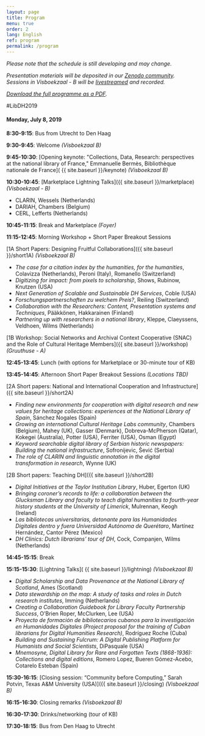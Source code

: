 ```yaml
---
layout: page
title: Program
menu: true
order: 2
lang: English
ref: program
permalink: /program
---
```


*Please note that the schedule is still developing and may change.*

*Presentation materials will be deposited in our [Zenodo community](https://zenodo.org/communities/libraries-as-research-partner-2019/). Sessions in Visboekzaal - B will be [livestreamed](https://www.youtube.com/channel/UCWyzf7KYVGojimRC1hL3sBw) and recorded.*

*[Download the full programme as a PDF](https://adholibdh.github.io/dh2019-preconference/assets/pdfs/LibDH2019_Programme.pdf).*

#LibDH2019

#### Monday, July 8, 2019

**8:30-9:15**: Bus from Utrecht to Den Haag

**9:30-9:45**: Welcome *(Visboekzaal B)*

**9:45-10:30**: [Opening keynote: "Collections, Data, Research: perspectives at the national library of France," Emmanuelle Bermès, Bibliothèque nationale de France]( {{ site.baseurl }}/keynote) *(Visboekzaal B)*

**10:30-10:45**: [Marketplace Lightning Talks]({{ site.baseurl }}/marketplace) *(Visboekzaal - B)*
* CLARIN, Wessels (Netherlands)
* DARIAH, Chambers (Belgium)
* CERL, Lefferts (Netherlands)

**10:45-11:15**: Break and Marketplace *(Foyer)*

**11:15-12:45**: Morning Workshop + Short Paper Breakout Sessions

[1A Short Papers: Designing Fruitful Collaborations]({{ site.baseurl }}/short1A) *(Visboekzaal B)*
* *The case for a citation index by the humanities, for the humanities*, Colavizza (Netherlands), Peroni (Italy), Romanello (Switzerland)
* *Digitizing for impact: from pixels to scholarship*, Shows, Rubinow, Knutzen (USA)
* *Next Generation of Scalable and Sustainable DH Services*, Coble (USA)
* *Forschungspartnerschaften zu welchem Preis?*, Reiling (Switzerland)
* *Collaboration with the Researchers: Content, Presentation systems and Techniques*, Pääkkönen, Hakkarainen (Finland)
* *Partnering up with researchers in a national library*, Kleppe, Claeyssens, Veldhoen, Wilms (Netherlands)

[1B Workshop: Social Networks and Archival Context Cooperative (SNAC) and the Role of Cultural Heritage Members]({{ site.baseurl }}/workshop) *(Gruuthuse - A)*

**12:45-13:45**: Lunch (with options for Marketplace or 30-minute tour of KB)

**13:45-14:45**: Afternoon Short Paper Breakout Sessions *(Locations TBD)*

[2A Short papers: National and International Cooperation and Infrastructure]({{ site.baseurl }}/short2A)
* *Finding new environments for cooperation with digital research and new values for heritage collections: experiences at the National Library of Spain*, Sánchez Nogales (Spain)
* *Growing an international Cultural Heritage Labs community*, Chambers (Belgium), Mahey (UK), Gasser (Denmark), Dobreva-McPherson (Qatar), Kokegei (Australia), Potter (USA), Ferriter (USA), Osman (Egypt)
* *Keyword searchable digital library of Serbian historic newspapers: Building the national infrastructure*, Sofronijevic, Šević (Serbia)
* *The role of CLARIN and linguistic annotation in the digital transformation in research*, Wynne (UK)

[2B Short papers: Teaching DH]({{ site.baseurl }}/short2B)
* *Digital Initiatives at the Taylor Institution Library*, Huber, Egerton (UK)
* *Bringing coroner’s records to life: a collaboration between the Glucksman Library and faculty to teach digital humanities to fourth-year history students at the University of Limerick*, Mulrennan, Keogh (Ireland)
* *Las bibliotecas universitarias, detonante para las Humanidades Digitales dentro y fuera Universidad Autónoma de Querétaro*, Martínez Hernández, Cantor Pérez (Mexico)
* *DH Clinics: Dutch librarians’ tour of DH*, Cock, Companjen, Wilms (Netherlands)

**14:45-15:15**: Break

**15:15-15:30**: [Lightning Talks]( {{ site.baseurl }}/lightning) *(Visboekzaal B)*
* *Digital Scholarship and Data Provenance at the National Library of Scotland*, Ames (Scotland)
* *Data stewardship on the map: A study of tasks and roles in Dutch research institutes*, Imming (Netherlands)
* *Creating a Collaboration Guidebook for Library Faculty Partnership Success*, O’Brien Roper, McClurken, Lee (USA)
* *Proyecto de formación de bibliotecarios cubanos para la investigación en Humanidades Digitales (Project proposal for the training of Cuban librarians for Digital Humanities Research)*, Rodríguez Roche (Cuba)
* *Building and Sustaining Fulcrum: A Digital Publishing Platform for Humanists and Social Scientists*, DiPasquale (USA)
* *Mnemosyne, Digital Library for Rare and Forgotten Texts (1868-1936): Collections and digital editions*, Romero Lopez, Bueren Gómez-Acebo, Cotarelo Esteban (Spain)

**15:30-16:15**: [Closing session: “Community before Computing,” Sarah Potvin, Texas A&M University (USA)]({{ site.baseurl }}/closing) *(Visboekzaal B)*

**16:15-16:30**: Closing remarks *(Visboekzaal B)*

**16:30-17:30**: Drinks/networking (tour of KB)

**17:30-18:15**: Bus from Den Haag to Utrecht
